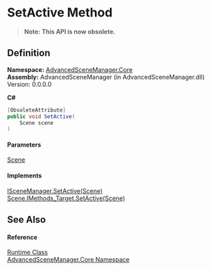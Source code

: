 # SetActive Method

> **Note: This API is now obsolete.**

## Definition

**Namespace:** [AdvancedSceneManager.Core](N_AdvancedSceneManager_Core.md)\
**Assembly:** AdvancedSceneManager (in AdvancedSceneManager.dll) Version: 0.0.0.0

**C#**

```c#
[ObsoleteAttribute]
public void SetActive(
	Scene scene
)
```

#### Parameters

&#x20; [Scene](T_AdvancedSceneManager_Models_Scene.md)&#x20;

#### Implements

[ISceneManager.SetActive(Scene)](M_AdvancedSceneManager_DependencyInjection_ISceneManager_SetActive.md)\
[Scene.IMethods\_Target.SetActive(Scene)](M_AdvancedSceneManager_Models_Scene_IMethods_Target_SetActive.md)

## See Also

#### Reference

[Runtime Class](T_AdvancedSceneManager_Core_Runtime.md)\
[AdvancedSceneManager.Core Namespace](N_AdvancedSceneManager_Core.md)
